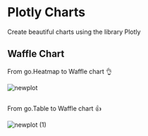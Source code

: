 # Plotly Charts
Create beautiful charts using the library Plotly

## Waffle Chart 
From go.Heatmap to Waffle chart 👌

![newplot](https://github.com/user-attachments/assets/f7553b4e-29cf-4937-8353-055f08edd649)

##
From go.Table to Waffle chart 👍 

![newplot (1)](https://github.com/user-attachments/assets/60ccfe6e-2f70-47ba-b167-ffea88cd19eb)




